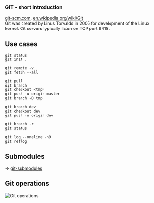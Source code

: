 ### GIT - short introduction

[git-scm.com](https://git-scm.com/), 
[en.wikipedia.org/wiki/Git](https://en.wikipedia.org/wiki/Git)    
Git was created by Linus Torvalds in 2005 for development of the Linux kernel.
Git servers typically listen on TCP port 9418.

## Use cases

```
git status
git init .

git remote -v
git fetch --all

git pull
git branch
git checkout <tmp>
git push -u origin master
git branch -D tmp

git branch dev
git checkout dev
git push -u origin dev

git branch -r
git status

git log --oneline -n9
git reflog
```

## Submodules

-> [git-submodules](git-submodules.md)

## Git operations

![Git operations](
  https://upload.wikimedia.org/wikipedia/commons/d/d8/Git_operations.svg?raw=true)
